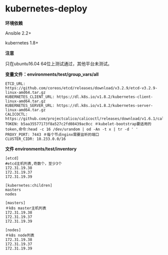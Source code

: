 # kubernetes-deploy

**环境依赖**

Ansible 2.2+

kubernetes 1.8+

**注意**

只在ubuntu16.04 64位上测试通过，其他平台未测试。


**变量文件：environments/test/group_vars/all**

	ETCD_URL: https://github.com/coreos/etcd/releases/download/v3.2.9/etcd-v3.2.9-linux-amd64.tar.gz
	KUBERNETES_CLIENT_URL: https://dl.k8s.io/v1.8.2/kubernetes-client-linux-amd64.tar.gz
	KUBERNETES_SERVER_URL: https://dl.k8s.io/v1.8.2/kubernetes-server-linux-amd64.tar.gz
	CALICOCTL: https://github.com/projectcalico/calicoctl/releases/download/v1.6.1/calicoctl
	TOKEN: b5aa35577173f8a527c2fd08439ac0cc ＃kubelet-bootstrap要适用的token,命令:head -c 16 /dev/urandom | od -An -t x | tr -d ' '
	PROXY_PORT: 7443 ＃每个节点nginx需要监听的端口
	CLUSTER_CIDR: 10.233.0.0/16


**文件 environments/test/inventory**

	[etcd]
	#etcd主机列表,奇数个，至少3个
	172.31.19.38
	172.31.19.37
	172.31.19.39
	
	[kubernetes:children]
	masters
	nodes
	
	[masters]
	＃k8s master主机列表
	172.31.19.38
	172.31.19.37
	172.31.19.39
	
	[nodes]
	＃k8s node列表
	172.31.19.38
	172.31.19.37
	172.31.19.39

